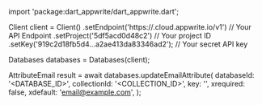 import 'package:dart_appwrite/dart_appwrite.dart';

Client client = Client()
    .setEndpoint('https://<REGION>.cloud.appwrite.io/v1') // Your API Endpoint
    .setProject('5df5acd0d48c2') // Your project ID
    .setKey('919c2d18fb5d4...a2ae413da83346ad2'); // Your secret API key

Databases databases = Databases(client);

AttributeEmail result = await databases.updateEmailAttribute(
    databaseId: '<DATABASE_ID>',
    collectionId: '<COLLECTION_ID>',
    key: '',
    xrequired: false,
    xdefault: 'email@example.com',
);
